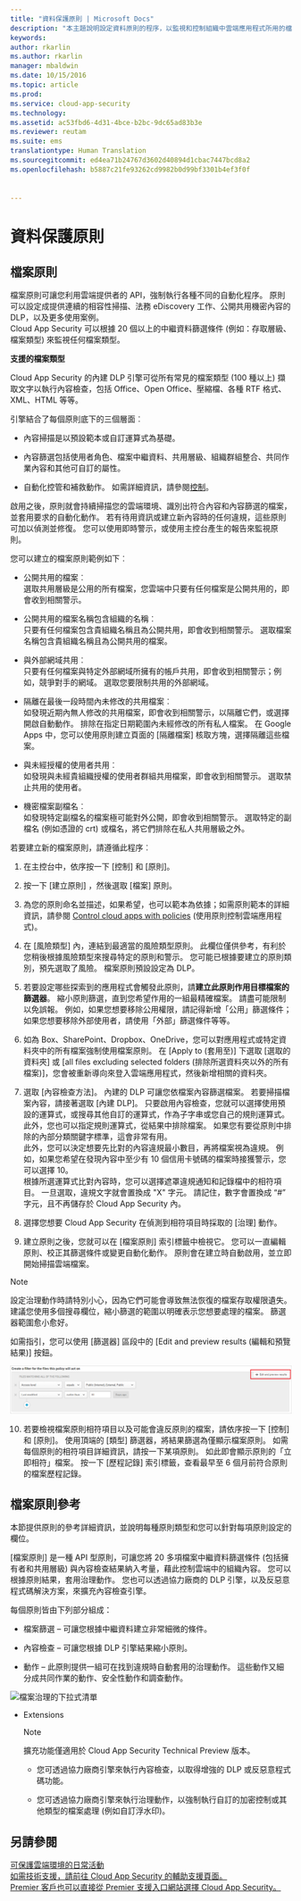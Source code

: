```yaml
---
title: "資料保護原則 | Microsoft Docs"
description: "本主題說明設定資料原則的程序，以監視和控制組織中雲端應用程式所用的檔案和資料。"
keywords: 
author: rkarlin
ms.author: rkarlin
manager: mbaldwin
ms.date: 10/15/2016
ms.topic: article
ms.prod: 
ms.service: cloud-app-security
ms.technology: 
ms.assetid: ac53fbd6-4d31-4bce-b2bc-9dc65ad83b3e
ms.reviewer: reutam
ms.suite: ems
translationtype: Human Translation
ms.sourcegitcommit: ed4ea71b24767d3602d40894d1cbac7447bcd8a2
ms.openlocfilehash: b5887c21fe93262cd9982b0d99bf3301b4ef3f0f


---
```


# <a name="data-protection-policies"></a>資料保護原則
    
## <a name="file-policies"></a>檔案原則  
檔案原則可讓您利用雲端提供者的 API，強制執行各種不同的自動化程序。 原則可以設定成提供連續的相容性掃描、法務 eDiscovery 工作、公開共用機密內容的 DLP，以及更多使用案例。  
Cloud App Security 可以根據 20 個以上的中繼資料篩選條件 (例如：存取層級、檔案類型) 來監視任何檔案類型。 
 
**支援的檔案類型** 

Cloud App Security 的內建 DLP 引擎可從所有常見的檔案類型 (100 種以上) 擷取文字以執行內容檢查，包括 Office、Open Office、壓縮檔、各種 RTF 格式、XML、HTML 等等。

引擎結合了每個原則底下的三個層面︰  
  
-   內容掃描是以預設範本或自訂運算式為基礎。  
  
-   內容篩選包括使用者角色、檔案中繼資料、共用層級、組織群組整合、共同作業內容和其他可自訂的屬性。  
  
-   自動化控管和補救動作。 如需詳細資訊，請參閱[控制](control.md)。  
  
啟用之後，原則就會持續掃描您的雲端環境、識別出符合內容和內容篩選的檔案，並套用要求的自動化動作。 若有待用資訊或建立新內容時的任何違規，這些原則可加以偵測並修復。 您可以使用即時警示，或使用主控台產生的報告來監視原則。  
  
您可以建立的檔案原則範例如下︰  
  
-   公開共用的檔案︰  
    選取共用層級是公用的所有檔案，您雲端中只要有任何檔案是公開共用的，即會收到相關警示。  
  
-   公開共用的檔案名稱包含組織的名稱︰  
    只要有任何檔案包含貴組織名稱且為公開共用，即會收到相關警示。 選取檔案名稱包含貴組織名稱且為公開共用的檔案。  
  
-   與外部網域共用︰  
    只要有任何檔案與特定外部網域所擁有的帳戶共用，即會收到相關警示；例如，競爭對手的網域。 選取您要限制共用的外部網域。  
  
-   隔離在最後一段時間內未修改的共用檔案︰  
    如發現近期內無人修改的共用檔案，即會收到相關警示，以隔離它們，或選擇開啟自動動作。 排除在指定日期範圍內未經修改的所有私人檔案。 在 Google Apps 中，您可以使用原則建立頁面的 [隔離檔案] 核取方塊，選擇隔離這些檔案。  
  
-   與未經授權的使用者共用︰  
    如發現與未經貴組織授權的使用者群組共用檔案，即會收到相關警示。 選取禁止共用的使用者。  
  
-   機密檔案副檔名︰  
    如發現特定副檔名的檔案極可能對外公開，即會收到相關警示。 選取特定的副檔名 (例如憑證的 crt) 或檔名，將它們排除在私人共用層級之外。  
  
若要建立新的檔案原則，請遵循此程序︰  
  
1.  在主控台中，依序按一下 [控制] 和 [原則]。  
  
2.  按一下 [建立原則] ，然後選取 [檔案] 原則。  
  
3.  為您的原則命名並描述，如果希望，也可以範本為依據；如需原則範本的詳細資訊，請參閱 [Control cloud apps with policies](control-cloud-apps-with-policies.md) (使用原則控制雲端應用程式)。  
  
4.  在 [風險類型] 內，連結到最適當的風險類型原則。 此欄位僅供參考，有利於您稍後根據風險類型來搜尋特定的原則和警示。  您可能已根據要建立的原則類別，預先選取了風險。 檔案原則預設設定為 DLP。  
  
5.  若要設定哪些探索到的應用程式會觸發此原則，請**建立此原則作用目標檔案的篩選器**。 縮小原則篩選，直到您希望作用的一組最精確檔案。 請盡可能限制以免誤報。 例如，如果您想要移除公用權限，請記得新增「公用」篩選條件；如果您想要移除外部使用者，請使用「外部」篩選條件等等。  
  
6.  如為 Box、SharePoint、Dropbox、OneDrive，您可以對應用程式或特定資料夾中的所有檔案強制使用檔案原則。 在 [Apply to (套用至)] 下選取 [選取的資料夾] 或 [all files excluding selected folders (排除所選資料夾以外的所有檔案)]，您會被重新導向來登入雲端應用程式，然後新增相關的資料夾。  
  
7.  選取 [內容檢查方法]。 內建的 DLP 可讓您依檔案內容篩選檔案。 若要掃描檔案內容，請接著選取 [內建 DLP]。 只要啟用內容檢查，您就可以選擇使用預設的運算式，或搜尋其他自訂的運算式，作為子字串或您自己的規則運算式。  
    此外，您也可以指定規則運算式，從結果中排除檔案。 如果您有要從原則中排除的內部分類關鍵字標準，這會非常有用。  
    此外，您可以決定想要先比對的內容違規最小數目，再將檔案視為違規。 例如，如果您希望在發現內容中至少有 10 個信用卡號碼的檔案時接獲警示，您可以選擇 10。  
    根據所選運算式比對內容時，您可以選擇遮罩違規通知和記錄檔中的相符項目。 一旦選取，違規文字就會置換成 "X" 字元。 請記住，數字會置換成 “#” 字元，且不再儲存於 Cloud App Security 內。  
  
8.  選擇您想要 Cloud App Security 在偵測到相符項目時採取的 [治理] 動作。  
  
9. 建立原則之後，您就可以在 [檔案原則] 索引標籤中檢視它。 您可以一直編輯原則、校正其篩選條件或變更自動化動作。 原則會在建立時自動啟用，並立即開始掃描雲端檔案。  
  
> [!NOTE]  
>  設定治理動作時請特別小心，因為它們可能會導致無法恢復的檔案存取權限遺失。  
> 建議您使用多個搜尋欄位，縮小篩選的範圍以明確表示您想要處理的檔案。 篩選器範圍愈小愈好。  
>   
>  如需指引，您可以使用 [篩選器] 區段中的 [Edit and preview results (編輯和預覽結果)] 按鈕。  
  
![檔案原則編輯和預覽結果](./media/file-policy-edit-and-preview-results.png "file policy edit and preview results")  
  
10. 若要檢視檔案原則相符項目以及可能會違反原則的檔案，請依序按一下 [控制] 和 [原則]。 使用頂端的 [類型] 篩選器，將結果篩選為僅顯示檔案原則。 如需每個原則的相符項目詳細資訊，請按一下某項原則。 如此即會顯示原則的「立即相符」檔案。 按一下 [歷程記錄] 索引標籤，查看最早至 6 個月前符合原則的檔案歷程記錄。     
  
## <a name="file-policy-reference"></a>檔案原則參考  
本節提供原則的參考詳細資訊，並說明每種原則類型和您可以針對每項原則設定的欄位。 
  
[檔案原則] 是一種 API 型原則，可讓您將 20 多項檔案中繼資料篩選條件 (包括擁有者和共用層級) 與內容檢查結果納入考量，藉此控制雲端中的組織內容。 您可以根據原則結果，套用治理動作。 您也可以透過協力廠商的 DLP 引擎，以及反惡意程式碼解決方案，來擴充內容檢查引擎。  
  
每個原則皆由下列部分組成：  
  
-   檔案篩選 – 可讓您根據中繼資料建立非常細微的條件。  
  
-   內容檢查 – 可讓您根據 DLP 引擎結果縮小原則。  
  
-   動作 – 此原則提供一組可在找到違規時自動套用的治理動作。  這些動作又細分成共同作業的動作、安全性動作和調查動作。

![檔案治理的下拉式清單](./media/file-governance-drop-down.png)
  
-   Extensions  
  
    > [!NOTE]  
    >  擴充功能僅適用於 Cloud App Security Technical Preview 版本。  
  
    -   您可透過協力廠商引擎來執行內容檢查，以取得增強的 DLP 或反惡意程式碼功能。  
  
    -   您可透過協力廠商引擎來執行治理動作，以強制執行自訂的加密控制或其他類型的檔案處理 (例如自訂浮水印)。  
  
## <a name="see-also"></a>另請參閱  
[可保護雲端環境的日常活動](daily-activities-to-protect-your-cloud-environment.md)   
[如需技術支援，請前往 Cloud App Security 的輔助支援頁面。](http://support.microsoft.com/oas/default.aspx?prid=16031)   
[Premier 客戶也可以直接從 Premier 支援入口網站選擇 Cloud App Security。](https://premier.microsoft.com/)  
  
  


<!--HONumber=Oct16_HO4-->


